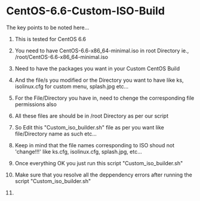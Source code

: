 # CentOS-6.6-Custom-ISO-Build

The key points to be noted here...

1. This is tested for CentOS 6.6

2. You need to have CentOS-6.6-x86_64-minimal.iso in root Directory ie.,
        /root/CentOS-6.6-x86_64-minimal.iso

3. Need to have the packages you want in your Custom CentOS Build

4. And the file/s you modified or the Directory you want to have like ks, isolinux.cfg for custom menu, splash.jpg etc...


5. For the File/Directory you have in, need to chenge the corresponding file permissions also

6. All these files are should be in /root Directory as per our script

7. So Edit this "Custom_iso_builder.sh" file as per you want like file/Directory name as such etc...

8. Keep in mind that the file names corresponding to ISO shoud not 'change!!!' like ks.cfg, isolinux.cfg, splash.jpg, etc...


9. Once everything OK you just run this script "Custom_iso_builder.sh"

10. Make sure that you resolve all the deppendency errors after running the script "Custom_iso_builder.sh"

11. 
